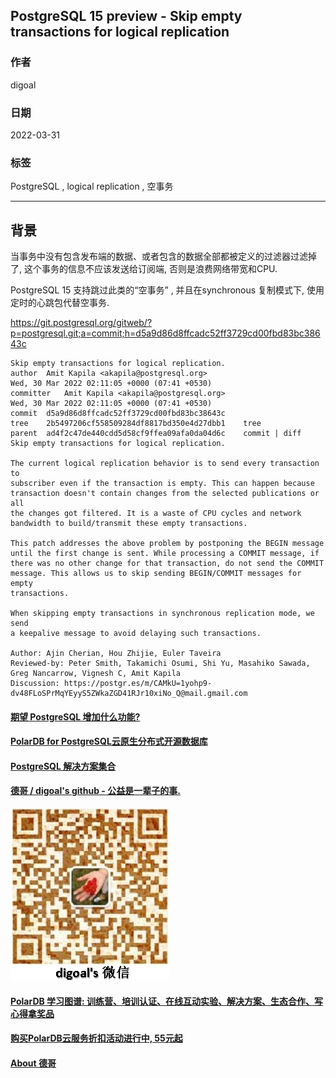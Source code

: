## PostgreSQL 15 preview - Skip empty transactions for logical replication  
                        
### 作者                                
digoal                                
                                
### 日期                                
2022-03-31                               
                                
### 标签                                
PostgreSQL , logical replication , 空事务           
                                
----                                
                                
## 背景       
  
当事务中没有包含发布端的数据、或者包含的数据全部都被定义的过滤器过滤掉了, 这个事务的信息不应该发送给订阅端, 否则是浪费网络带宽和CPU.    
  
PostgreSQL 15 支持跳过此类的“空事务” , 并且在synchronous 复制模式下, 使用定时的心跳包代替空事务.    
  
https://git.postgresql.org/gitweb/?p=postgresql.git;a=commit;h=d5a9d86d8ffcadc52ff3729cd00fbd83bc38643c  
  
```  
Skip empty transactions for logical replication.  
author	Amit Kapila <akapila@postgresql.org>	  
Wed, 30 Mar 2022 02:11:05 +0000 (07:41 +0530)  
committer	Amit Kapila <akapila@postgresql.org>	  
Wed, 30 Mar 2022 02:11:05 +0000 (07:41 +0530)  
commit	d5a9d86d8ffcadc52ff3729cd00fbd83bc38643c  
tree	2b5497206cf558509284df8817bd350e4d27dbb1	tree  
parent	ad4f2c47de440cdd5d58cf9ffea09afa0da04d6c	commit | diff  
Skip empty transactions for logical replication.  
  
The current logical replication behavior is to send every transaction to  
subscriber even if the transaction is empty. This can happen because  
transaction doesn't contain changes from the selected publications or all  
the changes got filtered. It is a waste of CPU cycles and network  
bandwidth to build/transmit these empty transactions.  
  
This patch addresses the above problem by postponing the BEGIN message  
until the first change is sent. While processing a COMMIT message, if  
there was no other change for that transaction, do not send the COMMIT  
message. This allows us to skip sending BEGIN/COMMIT messages for empty  
transactions.  
  
When skipping empty transactions in synchronous replication mode, we send  
a keepalive message to avoid delaying such transactions.  
  
Author: Ajin Cherian, Hou Zhijie, Euler Taveira  
Reviewed-by: Peter Smith, Takamichi Osumi, Shi Yu, Masahiko Sawada, Greg Nancarrow, Vignesh C, Amit Kapila  
Discussion: https://postgr.es/m/CAMkU=1yohp9-dv48FLoSPrMqYEyyS5ZWkaZGD41RJr10xiNo_Q@mail.gmail.com  
```  
  
  
         
  
#### [期望 PostgreSQL 增加什么功能?](https://github.com/digoal/blog/issues/76 "269ac3d1c492e938c0191101c7238216")
  
  
#### [PolarDB for PostgreSQL云原生分布式开源数据库](https://github.com/ApsaraDB/PolarDB-for-PostgreSQL "57258f76c37864c6e6d23383d05714ea")
  
  
#### [PostgreSQL 解决方案集合](https://yq.aliyun.com/topic/118 "40cff096e9ed7122c512b35d8561d9c8")
  
  
#### [德哥 / digoal's github - 公益是一辈子的事.](https://github.com/digoal/blog/blob/master/README.md "22709685feb7cab07d30f30387f0a9ae")
  
  
![digoal's wechat](../pic/digoal_weixin.jpg "f7ad92eeba24523fd47a6e1a0e691b59")
  
  
#### [PolarDB 学习图谱: 训练营、培训认证、在线互动实验、解决方案、生态合作、写心得拿奖品](https://www.aliyun.com/database/openpolardb/activity "8642f60e04ed0c814bf9cb9677976bd4")
  
  
#### [购买PolarDB云服务折扣活动进行中, 55元起](https://www.aliyun.com/activity/new/polardb-yunparter?userCode=bsb3t4al "e0495c413bedacabb75ff1e880be465a")
  
  
#### [About 德哥](https://github.com/digoal/blog/blob/master/me/readme.md "a37735981e7704886ffd590565582dd0")
  
